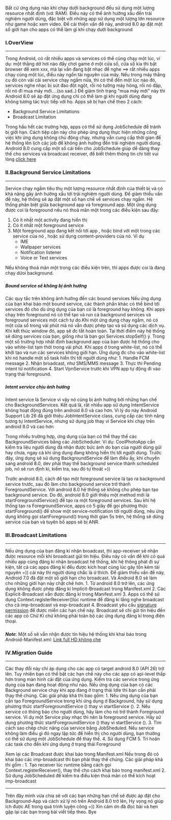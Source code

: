 Bất cứ ứng dụng nào khi chạy dưới background đều sử dụng một lượng resource nhất định (vd: RAM). Điều này có thể ảnh hưởng xấu đến trải nghiệm người dùng, đặc biệt với những app sử dụng một lượng lớn resource như game hoặc xem video. Để cải thiện vấn đề này, android 8.0 áp đặt một số giới hạn cho apps có thể làm gì khi chạy dưới background

### I.OverView
---

Trong Android, có rất nhiều apps và services có thể cùng chạy một lúc, ví dụ: một thằng dở hơi nào đấy chơi game ở một cửa sổ, cửa sổ kia thì bật browser để xem xxx, mà lại vẫn đang bật nhạc để nghe ==> rất nhiều apps chạy cùng một lúc, điều này ngốn tài nguyên của máy. Nếu trong máy thằng cu đó còn vài cái service chạy ngầm nữa, thì có thể đến một lúc nào đó, services nghe nhạc bị sút đao đột ngột, rồi nó tưởng máy hỏng, rồi nó đập, rồi nó đi mua máy mới....(so sad..)
Để giảm tình trạng "mua máy mới" này thì Android 8.0 sẽ áp đặt ứng dụng chỉ có thể làm gì khi người dùng đang không tương tác trực tiếp với họ.
Apps sẽ bị hạn chế theo 2 cách:
* Background Service Limitations
* Broadcast Limitation

Trong hầu hết các trường hợp, apps có thể sử dụng JobSchedule để tránh bị giới hạn. Cách tiệp cận này cho phép ứng dụng thực hiện những công việc khi ứng dụng không chủ động chạy, nhưng vẫn cung cấp thời gian để hệ thống lên lịch các job để không ảnh hưởng đến trải nghiệm người dùng. Android 8.0 cung cấp một số cải tiến cho JobSchedule giúp dễ dàng thay thế cho services và broadcast receiver, để biết thêm thông tin chi tiết vui lòng [click here](https://developer.android.com/about/versions/oreo/android-8.0#jobscheduler) 

### II.Background Service Limitations
---
Service chạy ngầm tiêu thụ một lượng resource nhất định của thiết bị và có khả năng gây ảnh hưởng xấu tới trải nghiệm người dùng. Để giảm thiểu vấn đề này, hệ thống sẽ áp đặt một số hạn chế về services chạy ngầm.
Hệ thống phân biệt giữa background app và foreground app. Một ứng dụng được coi là foreground nếu nó thoả mãn một trong các điều kiện sau đây:
1. Có ít nhất một activity đang hiển thị
2. Có ít nhất một foreground service
3. Một foreground app đang kết nối tới app , hoặc bind với một trong các service của nó , hoặc sử dụng content-providers của nó. Ví dụ
    * IME
    * Wallpaper services
    * Notification listener
    * Voice or Text services

Nếu không thoả mãn một trong các điều kiện trên, thì apps được coi là đang chạy dứoi background.

###


##### Bound service sẽ không bị ảnh hưởng
Các quy tắc trên không ảnh hưởng đến các bound services
Nếu ứng dụng của bạn khai báo một bound service, các thành phần khác có thể bind tới services đó cho dù ứng dụng của bạn có là foreground hay không.
Khi apps chạy trên foreground nó có thể tạo và run cả background services và foreground services một cách tự do.Khi một ứng dụng chạy ngầm, nó có một cửa sổ trong vài phút mà nó vẫn được phép tạo và sử dụng các dịch vụ. Khi kết thúc window đó, app sẽ đc tắt hoàn toàn. Tại thời điểm này hệ thống sẽ dừng services của bạn, giống như là bạn gọi Services.stopSelf() ý.
Trong một số trường hợp nhất định background app của bạn được hệ thống cho vào white-list tạm thời trong vài phút. Khi apps ở trong white-list, nó có thể khởi tạo và run các services không giới hạn. Ứng dụng đc cho vào white-list khi nó handle một số task hiển thị tới người dùng như:
    1. Handle FCM message 
    2. Nhận broadcast, như SMS/MMS message 
    3. Thực thi Pending intent từ notification
    4. Start VpnService trước khi VPN app tự động đi vào trạng thái foreground.

###
##### Intent service chịu ảnh hưởng
Intent service là Service vì vậy nó cũng bị ảnh hưởng bởi những hạn chế cho BackgroundServices. Kết quả là, rât nhiều app sử dụng IntentService không hoạt động đúng trên android 8.0 và cao hơn. Vì lý do này Android Support Lib 26 đã giới thiệu JobIntentService class, cung cấp các tính năng tương tự IntentService, nhưng sử dụng job thay vì Service khi chạy trên android 8.0 và cao hơn

Trong nhiều trường hợp, ứng dụng của bạn có thể thay thế các BackgroundServices bằng các JobScheduler. Ví dụ: CoolPhotoApp cần kiểm tra liệu người dùng đã nhận được bức ảnh do bạn của người dùng gửi hay chưa, ngay cả khi ứng dụng đang không hiển thị tới người dùng. Trước đây, ứng dụng sẽ sử dụng BackgroundService để làm điều ấy, khi chuyển sang android 8.0, dev phải thay thế background service thành scheduled job, nó sẽ run định kì, kiểm tra, sau đó tự thoát =))

Trước android 8.0, cách để tạo một foreground service là tạo ra background service trước, sau đó làm cho background service trở thành ForegroundService. Với android 8.0 hệ thống sẽ không cho phép bạn tạo background service. Do đó, android 8.0 giới thiệu một method mới là startForegroundService() để tạo ra một foreground services. Sau khi hệ thống tạo ra ForegroundService, apps có 5 giây để gọi phương thức startForeground() để show một service-notification tới người dùng, nêu ứng dụng không gọi startForeground() trong thời gian 5s trên, hệ thống sẽ dừng service của bạn và tuyên bố apps sẽ bị ANR.

### III.Broadcast Limitations
---
Nếu ứng dụng của bạn đăng kí nhận broadcast, thì app-receiver sẽ nhận được resource mỗi khi broadcast gửi tín hiệu. Điều này có vấn đề khi có quá nhiều app cùng đăng kí nhận broadcast hệ thống, khi hệ thông phát đi sự kiện, tất cả các apps đăng kí đều được kích hoạt cùng lúc gây tốn kém tài nguyên =)) cái này thì người dùng chắc là ứ thích. Để giảm thiểu vấn đề này, Android 7.0 đã đặt một số giới hạn cho broadcast. Và Android 8.0 sẽ làm cho những giới hạn này chặt chẽ hơn.
    1. Từ android 8.0 trở lên, các ứng dụng không được phép đăng kí Implicit-Broadcast trong Manifest.xml
    2. Các Explicit-Broadcast vẫn được đăng kí trong Manifest.xml
    3. Apps có thể sử dụng Context.registerReceiver()lúc runtime để đăng kí lắng nghe broadcast cho cả imp-broadcast và exp-broadcast
    4. Broadcast yêu cầu [signature permission](https://developer.android.com/guide/topics/manifest/permission-element#plevel) để được miễn các hạn chế này. Broadcast sẽ chỉ gửi tín hiệu đến các app có Chữ Kí chứ không phải toàn bộ các ứng dụng đăng kí trong điện thoại.
#####
***Note***: Một số  sẽ vẫn nhận được tín hiệu hệ thống khi khai báo trong Android-Manifest.xml: [Link full HD không che](https://developer.android.com/guide/components/broadcast-exceptions)

### IV.Migration Guide
---
Các thay đổi này chỉ áp dụng cho các app có target android 8.0 (API 26) trở lên. Tuy nhiên bạn có thể bật các hạn chế này cho các app có api-level thấp hơn trong màn hình cài đặt của ứng dụng. 
Kiểm tra các service trong ứng dụng của bạn đang hoạt động như nào. Nếu ứng dụng của bạn có các Background service chạy khi app đang ở trạng thái Idle thì bạn cần phải thay thế chúng. Các giải pháp khả thi bao gồm: 
     1. Nếu ứng dụng của bạn cần tạo ForegroundService trong khi ứng dụng ở Background, hãy sử dụng phương thức startForegroundService () thay vì startService ().
     2. Nếu service có thông báo cho người dùng, hãy làm cho nó trở thành Foreground service. Ví dụ một Service play nhạc  thì nên là foreground service. Hãy sử dụng phương thức startForegroundService () thay vì startService ().
     3. Tìm cách sao chép chức năng của service bằng JobSheduled. Nếu service không làm điều gì đó ngay lập tức để hiển thị cho người dùng, bạn thường có thể sử dụng một JobSchedule để thay thế.
     4. Sử dụng FCM 
     5. Trì hoãn các task cho đến khi ứng dụng ở trạng thái Foreground

Xem lại các Broadcast được khai báo trong Manifest.xml Nếu trong đó có khai báo các imp-broadcast thì bạn phải thay thế chúng. Các giải pháp khả thi gồm : 
    1. Tạo receiver lúc runtime bằng cách gọi Context.registerReceiver(), thay thế cho cách khai báo trong manifest.xml
    2. Sử dụng JobScheduled để kiểm tra điều kiện thoả mãn có thể kích hoạt imp-broadcast

---

Trên đây mình vừa chia sẻ với các bạn những hạn chế sẽ được áp đặt cho Background-App và cách xử lý nó trên Android 8.0 trờ lên, Hy vọng nó giúp ích được AE trong quá trình luyện công =)) Xin cám ơn đã đọc bài và hẹn gặp lại các bạn trong bài viết tiếp theo. Bye